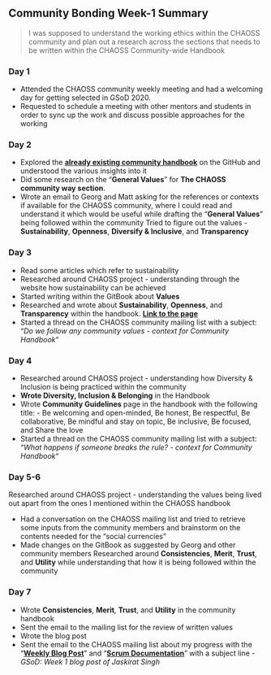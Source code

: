 ## Community Bonding Week-1 Summary
> I was supposed to understand the working ethics within the CHAOSS community and plan out a research across the sections that needs to be written within the CHAOSS Community-wide Handbook

### Day 1
* Attended the CHAOSS community weekly meeting and had a welcoming day for getting selected in GSoD 2020.
* Requested to schedule a meeting with other mentors and students in order to sync up the work and discuss possible approaches for the working

### Day 2
* Explored the **[already existing community handbook](https://github.com/chaoss/governance/tree/master/community-handbook)** on the GitHub and understood the various insights into it
* Did some research on the “**General Values**” for **The CHAOSS community way section**.
* Wrote an email to Georg and Matt asking for the references or contexts if available for the CHAOSS community, where I could read and understand it which would be useful while drafting the “**General Values**” being followed within the community
Tried to figure out the values - **Sustainability**, **Openness**, **Diversify & Inclusive**, and **Transparency**

### Day 3
* Read some articles which refer to sustainability
* Researched around CHAOSS project - understanding through the website how sustainability can be achieved
* Started writing  within the GitBook about **Values**
* Researched and wrote about **Sustainability**, **Openness**, and **Transparency** within the handbook. **[Link to the page](https://chaoss-project.gitbook.io/community-handbook/values)**
* Started a thread on the CHAOSS community mailing list with a subject: “*Do we follow any community values - context for Community Handbook*“

### Day 4
* Researched around CHAOSS project - understanding how Diversity  & Inclusion is being practiced within the community
* **Wrote Diversity, Inclusion & Belonging** in the Handbook
* Wrote **Community Guidelines** page in the handbook with the following title: - Be welcoming and open-minded, Be honest, Be respectful, Be collaborative, Be mindful and stay on topic, Be inclusive, Be focused, and Share the love
* Started a thread on the CHAOSS community mailing list with a subject: “*What happens if someone breaks the rule? - context for Community Handbook*“

### Day 5-6
Researched around CHAOSS project - understanding the values being lived out apart from the ones I mentioned within the CHAOSS handbook
* Had a conversation on the CHAOSS mailing list and tried to retrieve some inputs from the community members and brainstorm on the contents needed for the “social currencies”
* Made changes on the GitBook as suggested by Georg and other community members
Researched around **Consistencies**, **Merit**, **Trust**, and **Utility** while understanding that how it is being followed within the community

### Day 7
* Wrote **Consistencies**, **Merit**, **Trust**, and **Utility** in the community handbook
* Sent the email to the mailing list for the review of written values
* Wrote the blog post
* Sent the email to the CHAOSS mailing list about my progress with the “**[Weekly Blog Post](https://medium.com/@jaskiratsingh2000/google-season-of-docs-chaoss-project-under-the-linux-foundation-week-1-4b793e2b52f9)**” and “**[Scrum Documentation](https://docs.google.com/document/d/1c8pkWC_ePFhOa-aibnDok6jR0ZEDsK0NkcBgJQrxLiQ/edit?usp=sharing)**” with a subject line - *GSoD: Week 1 blog post of Jaskirat Singh*
